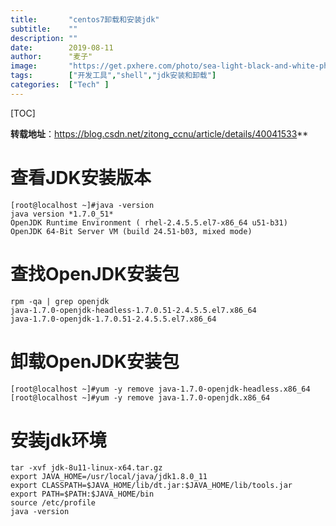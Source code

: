 ```yaml
---
title:       "centos7卸载和安装jdk"
subtitle:    ""
description: ""
date:        2019-08-11
author:      "麦子"
image:       "https://get.pxhere.com/photo/sea-light-black-and-white-photography-underwater-reflection-darkness-black-monochrome-outer-space-reef-diver-scuba-screenshot-macro-photography-monochrome-photography-atmosphere-of-earth-computer-wallpaper-99827.jpg"
tags:        ["开发工具","shell","jdk安装和卸载"]
categories:  ["Tech" ]
---
```


[TOC]

**转载地址**：<https://blog.csdn.net/zitong_ccnu/article/details/40041533>**

# 查看JDK安装版本

```shell
[root@localhost ~]#java -version
java version *1.7.0_51*
OpenJDK Runtime Environment ( rhel-2.4.5.5.el7-x86_64 u51-b31)
OpenJDK 64-Bit Server VM (build 24.51-b03, mixed mode)
```

# 查找OpenJDK安装包

```shell
rpm -qa | grep openjdk
java-1.7.0-openjdk-headless-1.7.0.51-2.4.5.5.el7.x86_64
java-1.7.0-openjdk-1.7.0.51-2.4.5.5.el7.x86_64
```

# 卸载OpenJDK安装包

```shell
[root@localhost ~]#yum -y remove java-1.7.0-openjdk-headless.x86_64
[root@localhost ~]#yum -y remove java-1.7.0-openjdk.x86_64
```

# 安装jdk环境

```shell
tar -xvf jdk-8u11-linux-x64.tar.gz
export JAVA_HOME=/usr/local/java/jdk1.8.0_11
export CLASSPATH=$JAVA_HOME/lib/dt.jar:$JAVA_HOME/lib/tools.jar
export PATH=$PATH:$JAVA_HOME/bin
source /etc/profile
java -version
```